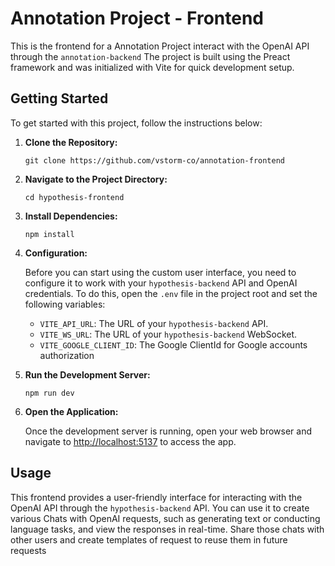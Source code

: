 # Annotation Project - Frontend

This is the frontend for a Annotation Project interact with the OpenAI API through the `annotation-backend` The project is built using the Preact framework and was initialized with Vite for quick development setup.

## Getting Started

To get started with this project, follow the instructions below:

1. **Clone the Repository:**

   ```
   git clone https://github.com/vstorm-co/annotation-frontend
   ```

2. **Navigate to the Project Directory:**

   ```
   cd hypothesis-frontend
   ```

3. **Install Dependencies:**

   ```
   npm install
   ```

4. **Configuration:**

   Before you can start using the custom user interface, you need to configure it to work with your `hypothesis-backend` API and OpenAI credentials. To do this, open the `.env` file in the project root and set the following variables:

   - `VITE_API_URL`: The URL of your `hypothesis-backend` API.
   - `VITE_WS_URL`: The URL of your `hypothesis-backend` WebSocket.
   - `VITE_GOOGLE_CLIENT_ID`: The Google ClientId for Google accounts authorization

5. **Run the Development Server:**

   ```
   npm run dev
   ```

6. **Open the Application:**

   Once the development server is running, open your web browser and navigate to [http://localhost:5137](http://localhost:5137) to access the app.

## Usage

This frontend provides a user-friendly interface for interacting with the OpenAI API through the `hypothesis-backend` API. You can use it to create various Chats with OpenAI requests, such as generating text or conducting language tasks, and view the responses in real-time. Share those chats with other users and create templates of request to reuse them in future requests